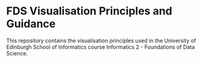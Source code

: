 # FDS Visualisation Principles and Guidance

This repository contains the visualisation principles used in the University of Edinburgh School of Informatics course Informatics 2 - Foundations of Data Science.
